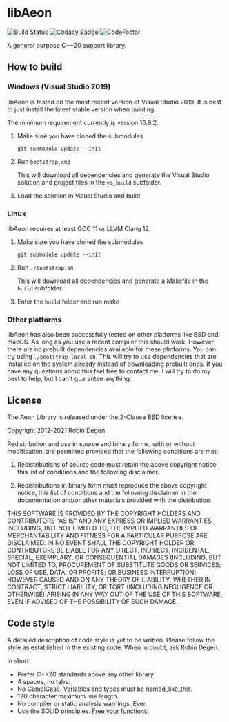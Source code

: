 libAeon
==============

[![Build Status](https://ci.aeons.dev/api/badges/aeon-engine-private/libaeon/status.svg)](https://git.aeons.dev/aeon-engine/libaeon)
[![Codacy Badge](https://app.codacy.com/project/badge/Grade/00148aa1097f467b93ebcb4262a8fcf1)](https://www.codacy.com/gh/aeon-engine/libaeon/dashboard?utm_source=github.com&amp;utm_medium=referral&amp;utm_content=aeon-engine/libaeon&amp;utm_campaign=Badge_Grade)
[![CodeFactor](https://www.codefactor.io/repository/github/aeon-engine/libaeon/badge)](https://www.codefactor.io/repository/github/aeon-engine/libaeon)

A general purpose C++20 support library.

How to build
--------------
### Windows (Visual Studio 2019)

libAeon is tested on the most recent version of Visual Studio 2019. It is best to just install the latest stable version when building.

The minimum requirement currently is version 16.9.2.

1.  Make sure you have cloned the submodules

    ```git submodule update --init```

2.  Run `bootstrap.cmd`

    This will download all dependencies and generate the Visual Studio solution and project files in the `vs_build` subfolder.

3.  Load the solution in Visual Studio and build

### Linux

libAeon requires at least GCC 11 or LLVM Clang 12.

1.  Make sure you have cloned the submodules

    ```git submodule update --init```

2.  Run `./bootstrap.sh`

    This will download all dependencies and generate a Makefile in the `build` subfolder.

3.  Enter the `build` folder and run make


### Other platforms

libAeon has also been successfully tested on other platforms like BSD and macOS. As long as you use a recent compiler this should work.
However there are no prebuilt dependencies available for these platforms. You can try using `./bootstrap_local.sh`. This will try to use
dependencies that are installed on the system already instead of downloading prebuilt ones. If you have any questions about this feel
free to contact me. I will try to do my best to help, but I can't guarantee anything.

License
--------------
The Aeon Library is released under the 2-Clause BSD license.

Copyright 2012-2021 Robin Degen

Redistribution and use in source and binary forms, with or without modification, are permitted provided that the
following conditions are met:

1. Redistributions of source code must retain the above copyright notice, this list of conditions and the following
   disclaimer.

2. Redistributions in binary form must reproduce the above copyright notice, this list of conditions and the following
   disclaimer in the documentation and/or other materials provided with the distribution.

THIS SOFTWARE IS PROVIDED BY THE COPYRIGHT HOLDERS AND CONTRIBUTORS "AS IS" AND ANY EXPRESS OR IMPLIED WARRANTIES,
INCLUDING, BUT NOT LIMITED TO, THE IMPLIED WARRANTIES OF MERCHANTABILITY AND FITNESS FOR A PARTICULAR PURPOSE ARE
DISCLAIMED. IN NO EVENT SHALL THE COPYRIGHT HOLDER OR CONTRIBUTORS BE LIABLE FOR ANY DIRECT, INDIRECT, INCIDENTAL,
SPECIAL, EXEMPLARY, OR CONSEQUENTIAL DAMAGES (INCLUDING, BUT NOT LIMITED TO, PROCUREMENT OF SUBSTITUTE GOODS OR
SERVICES; LOSS OF USE, DATA, OR PROFITS; OR BUSINESS INTERRUPTION) HOWEVER CAUSED AND ON ANY THEORY OF LIABILITY,
WHETHER IN CONTRACT, STRICT LIABILITY, OR TORT (INCLUDING NEGLIGENCE OR OTHERWISE) ARISING IN ANY WAY OUT OF THE USE OF
THIS SOFTWARE, EVEN IF ADVISED OF THE POSSIBILITY OF SUCH DAMAGE.

Code style
--------------
A detailed description of code style is yet to be written. Please follow the 
style as established in the existing code. When in doubt, ask Robin Degen.

In short:

-   Prefer C++20 standards above any other library
-   4 spaces, no tabs.
-   No CamelCase. Variables and types must be named_like_this.
-   120 character maximum line length.
-   No compiler or static analysis warnings. Ever.
-   Use the SOLID principles. [Free your functions](https://www.youtube.com/watch?v=WLDT1lDOsb4).
